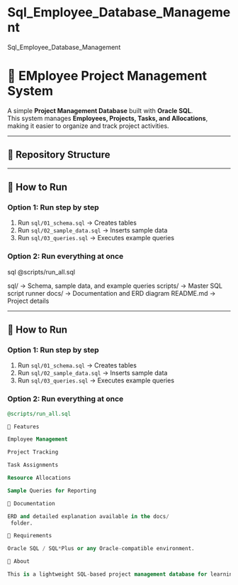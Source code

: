 # Sql_Employee_Database_Management
 Sql_Employee_Database_Management

# 🚀 EMployee Project Management System  

A simple **Project Management Database** built with **Oracle SQL**.  
This system manages **Employees, Projects, Tasks, and Allocations**, making it easier to organize and track project activities.  

---

## 📂 Repository Structure  


---

## 🚀 How to Run  

### Option 1: Run step by step  
1. Run `sql/01_schema.sql` → Creates tables  
2. Run `sql/02_sample_data.sql` → Inserts sample data  
3. Run `sql/03_queries.sql` → Executes example queries  

### Option 2: Run everything at once  
sql
@scripts/run_all.sql

sql/ → Schema, sample data, and example queries
scripts/ → Master SQL script runner
docs/ → Documentation and ERD diagram
README.md → Project details


---

## 🚀 How to Run  

### Option 1: Run step by step  
1. Run `sql/01_schema.sql` → Creates tables  
2. Run `sql/02_sample_data.sql` → Inserts sample data  
3. Run `sql/03_queries.sql` → Executes example queries  

### Option 2: Run everything at once  
```sql
@scripts/run_all.sql

📖 Features

Employee Management

Project Tracking

Task Assignments

Resource Allocations

Sample Queries for Reporting

📘 Documentation

ERD and detailed explanation available in the docs/
 folder.

🔧 Requirements

Oracle SQL / SQL*Plus or any Oracle-compatible environment.

📌 About

This is a lightweight SQL-based project management database for learning and demonstration purposes.
